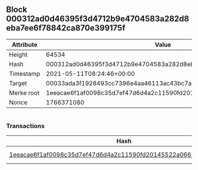 ## Block 000312ad0d46395f3d4712b9e4704583a282d8eba7ee6f78842ca870e399175f

Attribute | Value
--- | ---
Height | 64534
Hash | 000312ad0d46395f3d4712b9e4704583a282d8eba7ee6f78842ca870e399175f
Timestamp | 2021-05-11T08:24:46+00:00
Target | 00033ada3f1928493cc7396e4aa46113ac43bc7ac52aab5d08e3934913716f64
Merke root | 1eeacae6f1af0098c35d7ef47d6d4a2c11590fd20145522a066514459b7f8125
Nonce | 1766371080

```

```

### Transactions

Hash | Amount
--- | ---
[1eeacae6f1af0098c35d7ef47d6d4a2c11590fd20145522a066514459b7f8125](1eeacae6f1af0098c35d7ef47d6d4a2c11590fd20145522a066514459b7f8125.md) | 10.00000000 SKEPTI 
